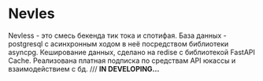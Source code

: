# Nevles
Nevless - это смесь бекенда тик тока и спотифая.
База данных - postgresql с асинхронным ходом в неё посредством библиотеки asyncpg. Кеширование данных, сделано на redise с библиотекой FastAPI Cache. Реализована платная подписка по средствам API юкассы и взаимодействием с бд.
///
**IN DEVELOPING...**
